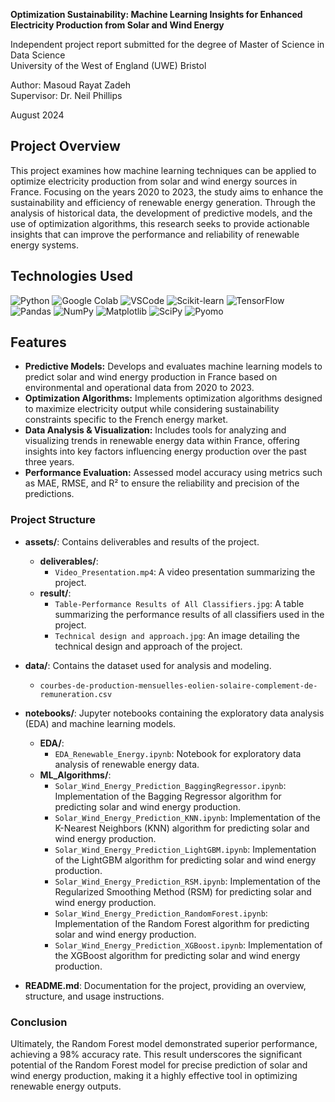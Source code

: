 
**Optimization Sustainability: Machine Learning Insights for Enhanced Electricity Production from Solar and Wind Energy**  

Independent project report submitted for the degree of Master of Science in Data Science  
University of the West of England (UWE) Bristol

Author: Masoud Rayat Zadeh  
Supervisor: Dr. Neil Phillips

August 2024

## Project Overview
This project examines how machine learning techniques can be applied to optimize electricity production from solar and wind energy sources in France. Focusing on the years 2020 to 2023, the study aims to enhance the sustainability and efficiency of renewable energy generation. Through the analysis of historical data, the development of predictive models, and the use of optimization algorithms, this research seeks to provide actionable insights that can improve the performance and reliability of renewable energy systems.

## Technologies Used

![Python](https://img.shields.io/badge/Python-3776AB?style=for-the-badge&logo=python&logoColor=white)
![Google Colab](https://img.shields.io/badge/Google%20Colab-F9AB00?style=for-the-badge&logo=googlecolab&logoColor=white)
![VSCode](https://img.shields.io/badge/VS%20Code-007ACC?style=for-the-badge&logo=visualstudiocode&logoColor=white)
![Scikit-learn](https://img.shields.io/badge/Scikit--learn-F7931E?style=for-the-badge&logo=scikit-learn&logoColor=white)
![TensorFlow](https://img.shields.io/badge/TensorFlow-FF6F00?style=for-the-badge&logo=tensorflow&logoColor=white)
![Pandas](https://img.shields.io/badge/Pandas-150458?style=for-the-badge&logo=pandas&logoColor=white)
![NumPy](https://img.shields.io/badge/NumPy-013243?style=for-the-badge&logo=numpy&logoColor=white)
![Matplotlib](https://img.shields.io/badge/Matplotlib-2C5AB1?style=for-the-badge&logo=matplotlib&logoColor=white)
![SciPy](https://img.shields.io/badge/SciPy-8CAAE6?style=for-the-badge&logo=scipy&logoColor=white)
![Pyomo](https://img.shields.io/badge/Pyomo-3776AB?style=for-the-badge&logo=python&logoColor=white)

## Features

- **Predictive Models:** Develops and evaluates machine learning models to predict solar and wind energy production in France based on environmental and operational data from 2020 to 2023.
- **Optimization Algorithms:** Implements optimization algorithms designed to maximize electricity output while considering sustainability constraints specific to the French energy market.
- **Data Analysis & Visualization:** Includes tools for analyzing and visualizing trends in renewable energy data within France, offering insights into key factors influencing energy production over the past three years.
- **Performance Evaluation:** Assessed model accuracy using metrics such as MAE, RMSE, and R² to ensure the reliability and precision of the predictions.


### Project Structure

- **assets/**: Contains deliverables and results of the project.
  - **deliverables/**:
    - `Video_Presentation.mp4`: A video presentation summarizing the project.
  - **result/**:
    - `Table-Performance Results of All Classifiers.jpg`: A table summarizing the performance results of all classifiers used in the project.
    - `Technical design and approach.jpg`: An image detailing the technical design and approach of the project.

- **data/**: Contains the dataset used for analysis and modeling.
  - `courbes-de-production-mensuelles-eolien-solaire-complement-de-remuneration.csv`

- **notebooks/**: Jupyter notebooks containing the exploratory data analysis (EDA) and machine learning models.
  - **EDA/**:
    - `EDA_Renewable_Energy.ipynb`: Notebook for exploratory data analysis of renewable energy data.
  - **ML_Algorithms/**:
    - `Solar_Wind_Energy_Prediction_BaggingRegressor.ipynb`: Implementation of the Bagging Regressor algorithm for predicting solar and wind energy production.
    - `Solar_Wind_Energy_Prediction_KNN.ipynb`: Implementation of the K-Nearest Neighbors (KNN) algorithm for predicting solar and wind energy production.
    - `Solar_Wind_Energy_Prediction_LightGBM.ipynb`: Implementation of the LightGBM algorithm for predicting solar and wind energy production.
    - `Solar_Wind_Energy_Prediction_RSM.ipynb`: Implementation of the Regularized Smoothing Method (RSM) for predicting solar and wind energy production.
    - `Solar_Wind_Energy_Prediction_RandomForest.ipynb`: Implementation of the Random Forest algorithm for predicting solar and wind energy production.
    - `Solar_Wind_Energy_Prediction_XGBoost.ipynb`: Implementation of the XGBoost algorithm for predicting solar and wind energy production.

- **README.md**: Documentation for the project, providing an overview, structure, and usage instructions.

### Conclusion

Ultimately, the Random Forest model demonstrated superior performance, achieving a 98% accuracy rate. This result underscores the significant potential of the Random Forest model for precise prediction of solar and wind energy production, making it a highly effective tool in optimizing renewable energy outputs.


